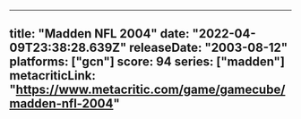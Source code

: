 
---
title: "Madden NFL 2004"
date: "2022-04-09T23:38:28.639Z"
releaseDate: "2003-08-12"
platforms: ["gcn"]
score: 94
series: ["madden"]
metacriticLink: "https://www.metacritic.com/game/gamecube/madden-nfl-2004"
---
